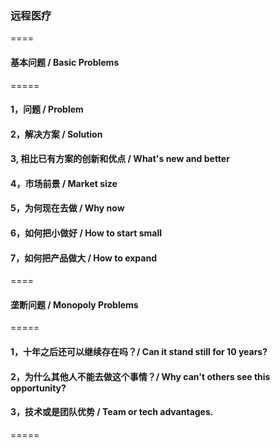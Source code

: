 ### 远程医疗

====

#### 基本问题 / Basic Problems

=====

#### 1，问题 / Problem

#### 2，解决方案 / Solution

#### 3, 相比已有方案的创新和优点 / What's new and better

#### 4，市场前景 / Market size

#### 5，为何现在去做 / Why now

#### 6，如何把小做好 / How to start small

#### 7，如何把产品做大 / How to expand

====

#### 垄断问题 / Monopoly Problems

=====

#### 1，十年之后还可以继续存在吗？/ Can it stand still for 10 years?

#### 2，为什么其他人不能去做这个事情？/ Why can't others see this opportunity?

#### 3，技术或是团队优势 / Team or tech advantages.

=====
